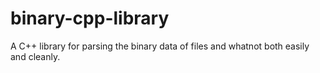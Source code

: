 # binary-cpp-library
A C++ library for parsing the binary data of files and whatnot both easily and cleanly.
